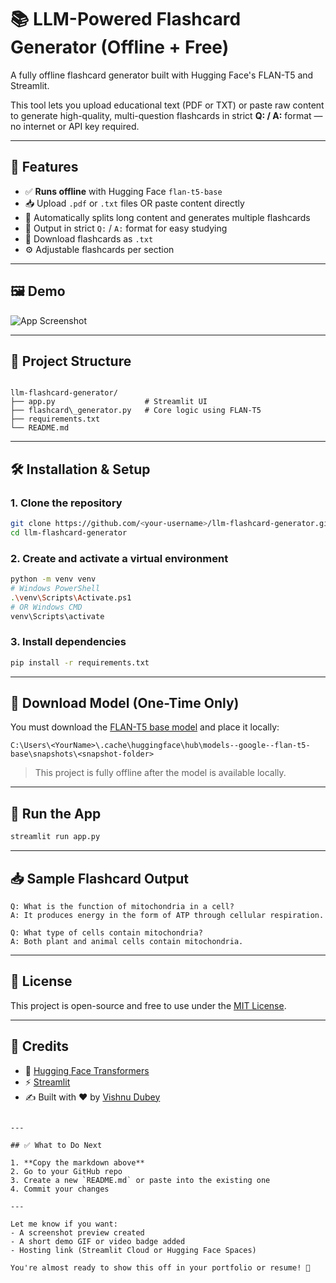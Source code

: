 # 📚 LLM-Powered Flashcard Generator (Offline + Free)

A fully offline flashcard generator built with Hugging Face's FLAN-T5 and Streamlit.

This tool lets you upload educational text (PDF or TXT) or paste raw content to generate high-quality, multi-question flashcards in strict **Q: / A:** format — no internet or API key required.

---

## 🚀 Features

- ✅ **Runs offline** with Hugging Face `flan-t5-base`
- 📥 Upload `.pdf` or `.txt` files OR paste content directly
- 🔄 Automatically splits long content and generates multiple flashcards
- 🧠 Output in strict `Q:` / `A:` format for easy studying
- 💾 Download flashcards as `.txt`
- ⚙️ Adjustable flashcards per section

---

## 🖼️ Demo

![App Screenshot](https://your-screenshot-or-gif-url.com)

---

## 📁 Project Structure

```

llm-flashcard-generator/
├── app.py                    # Streamlit UI
├── flashcard\_generator.py   # Core logic using FLAN-T5
├── requirements.txt
└── README.md

````

---

## 🛠️ Installation & Setup

### 1. Clone the repository

```bash
git clone https://github.com/<your-username>/llm-flashcard-generator.git
cd llm-flashcard-generator
````

### 2. Create and activate a virtual environment

```bash
python -m venv venv
# Windows PowerShell
.\venv\Scripts\Activate.ps1
# OR Windows CMD
venv\Scripts\activate
```

### 3. Install dependencies

```bash
pip install -r requirements.txt
```

---

## 🤖 Download Model (One-Time Only)

You must download the [FLAN-T5 base model](https://huggingface.co/google/flan-t5-base) and place it locally:

```
C:\Users\<YourName>\.cache\huggingface\hub\models--google--flan-t5-base\snapshots\<snapshot-folder>
```

> This project is fully offline after the model is available locally.

---

## 🧪 Run the App

```bash
streamlit run app.py
```

---

## 📥 Sample Flashcard Output

```
Q: What is the function of mitochondria in a cell?
A: It produces energy in the form of ATP through cellular respiration.

Q: What type of cells contain mitochondria?
A: Both plant and animal cells contain mitochondria.
```

---

## 📄 License

This project is open-source and free to use under the [MIT License](LICENSE).

---

## 🙌 Credits

* 🤖 [Hugging Face Transformers](https://huggingface.co)
* ⚡ [Streamlit](https://streamlit.io)
* ✍️ Built with ❤️ by [Vishnu Dubey](https://github.com/<your-username>)

```

---

## ✅ What to Do Next

1. **Copy the markdown above**
2. Go to your GitHub repo
3. Create a new `README.md` or paste into the existing one
4. Commit your changes

---

Let me know if you want:
- A screenshot preview created
- A short demo GIF or video badge added
- Hosting link (Streamlit Cloud or Hugging Face Spaces)

You're almost ready to show this off in your portfolio or resume! 💼
```
